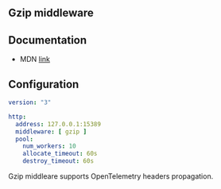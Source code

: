 ## Gzip middleware

## Documentation

- MDN [link](https://developer.mozilla.org/en-US/docs/Web/HTTP/Headers/Accept-Encoding)

## Configuration

```yaml
version: "3"

http:
  address: 127.0.0.1:15389
  middleware: [ gzip ] 
  pool:
    num_workers: 10
    allocate_timeout: 60s
    destroy_timeout: 60s
```

Gzip middleare supports OpenTelemetry headers propagation.
